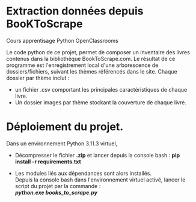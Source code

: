 # Extraction données depuis BooKToScrape
Cours apprentisage Python OpenClassrooms

Le code python de ce projet, permet de composer un inventaire des livres contenus dans la bibliothèque BookToScrape.com.
Le résultat de ce programme est l'enregistrement local d'une arborescence de dossiers/fichiers, suivant les thèmes référencés dans le site.
Chaque dossier par thème inclut :
  -  un fichier .csv comportant les principales caractéristiques de chaque livre.
  -  Un dossier images par thème stockant la couverture de chaque livre.

# Déploiement du projet.

Dans un environnement Python 3.11.3 virtuel,

  -  Décompresser le fichier **.zip**  et lancer depuis la console bash :
	**pip install -r requirements.txt**
	
  -  Les modules liés aux dépendances sont alors installés.<br>
     Depuis la console bash dans l'environnement virtuel activé, lancer le script du projet par la commande :<br> **_python.exe books_to_scrape.py_**
	
